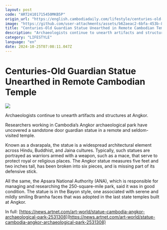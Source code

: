 ```yaml
---
layout: post
code: "ART24101715450MKB5P"
origin_url: "https://english.cambodiadaily.com/lifestyle/centuries-old-guardian-statue-unearthed-in-remote-cambodian-temple-189254/"
image: "https://github.com/user-attachments/assets/b62aeac2-6bfa-453b-876a-c3da2cd0603a"
title: "Centuries-Old Guardian Statue Unearthed in Remote Cambodian Temple"
description: "Archaeologists continue to unearth artifacts and structures at Angkor."
category: "LIFESTYLE"
language: "en"
date: 2024-10-25T07:08:11.047Z
---
```


# Centuries-Old Guardian Statue Unearthed in Remote Cambodian Temple

 ![](https://github.com/user-attachments/assets/3829798c-f9ee-4fb3-a3f9-62b2e44b15d3)

Archaeologists continue to unearth artifacts and structures at Angkor.

Researchers working in Cambodia’s Angkor archaeological park have uncovered a sandstone door guardian statue in a remote and seldom-visited temple.

Known as a dvarapala, the statue is a widespread architectural element across Hindu, Buddhist, and Jaina cultures. Typically, such statues are portrayed as warriors armed with a weapon, such as a mace, that serve to protect royal or religious places. The Angkor statue measures five feet and two inches tall, has been broken into six pieces, and is missing part of its defensive stick.

All the same, the Apsara National Authority (ANA), which is responsible for managing and researching the 250-square-mile park, said it was in good condition. The statue is in the Bayon style, one associated with serene and mildly smiling Bramha faces that was adopted in the last state temples built at Angkor.

In full: [https://news.artnet.com/art-world/statue-cambodia-angkor-archaeological-park-2531308](https://news.artnet.com/art-world/statue-cambodia-angkor-archaeological-park-2531308)